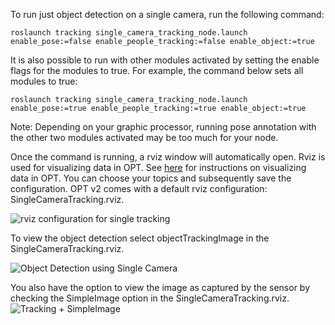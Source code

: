 To run just object detection on a single camera, run the following command:

`roslaunch tracking single_camera_tracking_node.launch enable_pose:=false enable_people_tracking:=false enable_object:=true`

It is also possible to run with other modules activated by setting the enable flags for the modules to true. For example, the command below sets all modules to true:

`roslaunch tracking single_camera_tracking_node.launch enable_pose:=true enable_people_tracking:=true enable_object:=true`


Note: Depending on your graphic processor, running pose annotation with the other two modules activated may be too much for your node.

Once the command is running, a rviz window will automatically open. Rviz is used for visualizing data in OPT. See [here](https://github.com/OpenPTrack/open_ptrack_v2/wiki/Visualizing-OPT-Data-in-RViz) for instructions on visualizing data in OPT. You can choose your topics and subsequently save the configuration. OPT v2 comes with a default rviz configuration: SingleCameraTracking.rviz. 

![rviz configuration for single tracking ](https://github.com/OpenPTrack/open_ptrack_v2/blob/docker/images/Just%20Tracking%20Single.png)

To view the object detection select objectTrackingImage in the SingleCameraTracking.rviz. 

![Object Detection using Single Camera](https://github.com/OpenPTrack/open_ptrack_v2/blob/docker/images/ObjectDetectionUsingSingleCamera.png)

You also have the option to view the image as captured by the sensor by checking the SimpleImage option in the SingleCameraTracking.rviz.
![Tracking + SimpleImage](https://github.com/OpenPTrack/open_ptrack_v2/blob/docker/images/Tracking%20%2B%20simple%20image.png)